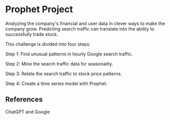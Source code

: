 # Prophet Project

 Analyzing the company's financial and user data in clever ways to make the company grow. Predicting search traffic can translate into the ability to successfully trade stock. 
 
 This challenge is divided into four steps:

Step 1: Find unusual patterns in hourly Google search traffic.

Step 2: Mine the search traffic data for seasonality.

Step 3: Relate the search traffic to stock price patterns.

Step 4: Create a time series model with Prophet.

## References

ChatGPT and Google 
